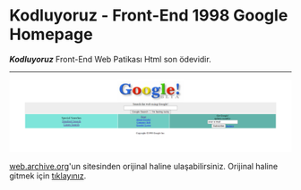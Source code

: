 # Kodluyoruz - Front-End 1998 Google Homepage
***Kodluyoruz*** Front-End Web Patikası Html son ödevidir. 
*** 
![Image](img/Google1998.png)

[web.archive.org](https://web.archive.org)'un sitesinden orijinal haline ulaşabilirsiniz.
Orijinal haline gitmek için [tıklayınız](https://web.archive.org/web/19981202230410if_/http://www.google.com/).

